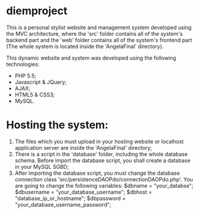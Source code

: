 # diemproject

This is a personal stylist website and management system developed using the MVC architecture, where the 'src' folder contains all of the system's backend part and the 'web' folder contains all of the system's frontend part (The whole system is located inside the 'AngelaFinal' directory).

This dynamic website and system was developed using the following technologies:
- PHP 5.5;
- Javascript & JQuery;
- AJAX;
- HTML5 & CSS3;
- MySQL.


# Hosting the system:

1. The files which you must upload in your hosting website or localhost application server are inside the 'AngelaFinal' directory;
2. There is a script in the 'database' folder, including the whole database schema. Before import the database script, you shall create a database in your MySQL SGBD;
3. After importing the database script, you must change the database connection class 'src/persistenceDAOPdo/connectionDAOPdo.php'. You are going to change the following variables:
  $dbname = "your_databse";
  $dbusername = "your_database_username";
  $dbhost = "database_ip_or_hostname";
  $dbpassword = "your_database_username_password";

